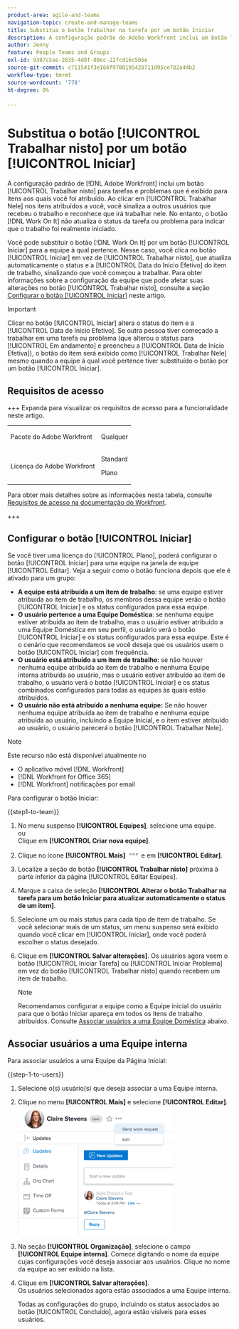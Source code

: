 ```yaml
---
product-area: agile-and-teams
navigation-topic: create-and-manage-teams
title: Substitua o botão Trabalhar na tarefa por um botão Iniciar
description: A configuração padrão do Adobe Workfront inclui um botão Trabalhar na tarefa para tarefas e problemas que é exibido para itens aos quais você foi atribuído.
author: Jenny
feature: People Teams and Groups
exl-id: 9387c5ae-2835-4d8f-80ec-22fcd16c5b6e
source-git-commit: c711541f3e166f9700195420711d95ce782a44b2
workflow-type: tm+mt
source-wordcount: '778'
ht-degree: 0%

---
```


# Substitua o botão [!UICONTROL Trabalhar nisto] por um botão [!UICONTROL Iniciar]

A configuração padrão de [!DNL Adobe Workfront] inclui um botão [!UICONTROL Trabalhar nisto] para tarefas e problemas que é exibido para itens aos quais você foi atribuído. Ao clicar em [!UICONTROL Trabalhar Nele] nos itens atribuídos a você, você sinaliza a outros usuários que recebeu o trabalho e reconhece que irá trabalhar nele. No entanto, o botão [!DNL Work On It] não atualiza o status da tarefa ou problema para indicar que o trabalho foi realmente iniciado.

Você pode substituir o botão [!DNL Work On It] por um botão [!UICONTROL Iniciar] para a equipe à qual pertence. Nesse caso, você clica no botão [!UICONTROL Iniciar] em vez de [!UICONTROL Trabalhar nisto], que atualiza automaticamente o status e a [!UICONTROL Data do Início Efetivo] do item de trabalho, sinalizando que você começou a trabalhar. Para obter informações sobre a configuração da equipe que pode afetar suas alterações no botão [!UICONTROL Trabalhar nisto], consulte a seção [Configurar o botão [!UICONTROL Iniciar]](#configure-the-uicontrol-start-button) neste artigo.

>[!IMPORTANT]
>
>Clicar no botão [!UICONTROL Iniciar] altera o status do item e a [!UICONTROL Data de Início Efetivo]. Se outra pessoa tiver começado a trabalhar em uma tarefa ou problema (que alterou o status para [!UICONTROL Em andamento] e preencheu a [!UICONTROL Data de Início Efetiva]), o botão do item será exibido como [!UICONTROL Trabalhar Nele] mesmo quando a equipe à qual você pertence tiver substituído o botão por um botão [!UICONTROL Iniciar].

## Requisitos de acesso

+++ Expanda para visualizar os requisitos de acesso para a funcionalidade neste artigo.

<table style="table-layout:auto"> 
 <col> 
 <col> 
 <tbody> 
  <tr data-mc-conditions=""> 
   <td role="rowheader"> <p>Pacote do Adobe Workfront</p> </td> 
   <td>Qualquer</td> 
  </tr> 
  <tr> 
   <td role="rowheader">Licença do Adobe Workfront</td> 
   <td>
   <p>Standard</p>
   <p>Plano</p></td>
  </tr> 
 </tbody> 
</table>

Para obter mais detalhes sobre as informações nesta tabela, consulte [Requisitos de acesso na documentação do Workfront](/help/quicksilver/administration-and-setup/add-users/access-levels-and-object-permissions/access-level-requirements-in-documentation.md).

+++

## Configurar o botão [!UICONTROL Iniciar]

Se você tiver uma licença do [!UICONTROL Plano], poderá configurar o botão [!UICONTROL Iniciar] para uma equipe na janela de equipe [!UICONTROL Editar]. Veja a seguir como o botão funciona depois que ele é ativado para um grupo:

* **A equipe está atribuída a um item de trabalho**: se uma equipe estiver atribuída ao item de trabalho, os membros dessa equipe verão o botão [!UICONTROL Iniciar] e os status configurados para essa equipe.
* **O usuário pertence a uma Equipe Doméstica**: se nenhuma equipe estiver atribuída ao item de trabalho, mas o usuário estiver atribuído a uma Equipe Doméstica em seu perfil, o usuário verá o botão [!UICONTROL Iniciar] e os status configurados para essa equipe. Este é o cenário que recomendamos se você deseja que os usuários usem o botão [!UICONTROL Iniciar] com frequência.
* **O usuário está atribuído a um item de trabalho**: se não houver nenhuma equipe atribuída ao item de trabalho e nenhuma Equipe interna atribuída ao usuário, mas o usuário estiver atribuído ao item de trabalho, o usuário verá o botão [!UICONTROL Iniciar] e os status combinados configurados para todas as equipes às quais estão atribuídos.
* **O usuário não está atribuído a nenhuma equipe:** Se não houver nenhuma equipe atribuída ao item de trabalho e nenhuma equipe atribuída ao usuário, incluindo a Equipe Inicial, e o item estiver atribuído ao usuário, o usuário parecerá o botão [!UICONTROL Trabalhar Nele].

>[!NOTE]
>
>Este recurso não está disponível atualmente no
>
>* O aplicativo móvel [!DNL Workfront]
>* [!DNL Workfront for Office 365]
>* [!DNL Workfront] notificações por email
>

Para configurar o botão Iniciar:

{{step1-to-team}}

1. No menu suspenso **[!UICONTROL Equipes]**, selecione uma equipe.\
   ou\
   Clique em **[!UICONTROL Criar nova equipe]**.

1. Clique no ícone **[!UICONTROL Mais]** ![](assets/more-icon.png) e em **[!UICONTROL Editar]**.

1. Localize a seção do botão **[!UICONTROL Trabalhar nisto]** próxima à parte inferior da página [!UICONTROL Editar Equipes].
1. Marque a caixa de seleção **[!UICONTROL Alterar o botão Trabalhar na tarefa para um botão Iniciar para atualizar automaticamente o status de um item]**.
1. Selecione um ou mais status para cada tipo de item de trabalho. Se você selecionar mais de um status, um menu suspenso será exibido quando você clicar em [!UICONTROL Iniciar], onde você poderá escolher o status desejado.
1. Clique em **[!UICONTROL Salvar alterações]**. Os usuários agora veem o botão [!UICONTROL Iniciar Tarefa] ou [!UICONTROL Iniciar Problema] em vez do botão [!UICONTROL Trabalhar nisto] quando recebem um item de trabalho.

   >[!NOTE]
   >
   >Recomendamos configurar a equipe como a Equipe inicial do usuário para que o botão Iniciar apareça em todos os itens de trabalho atribuídos. Consulte [Associar usuários a uma Equipe Doméstica](#associate-users-with-a-home-team) abaixo.

## Associar usuários a uma Equipe interna

Para associar usuários a uma Equipe da Página Inicial:

{{step-1-to-users}}

1. Selecione o(s) usuário(s) que deseja associar a uma Equipe interna.
1. Clique no menu **[!UICONTROL Mais]** e selecione **[!UICONTROL Editar]**.\
   ![](assets/user-settings-nwe-350x291.png)

1. Na seção **[!UICONTROL Organização]**, selecione o campo **[!UICONTROL Equipe interna]**. Comece digitando o nome da equipe cujas configurações você deseja associar aos usuários. Clique no nome da equipe ao ser exibido na lista.

1. Clique em **[!UICONTROL Salvar alterações]**.\
   Os usuários selecionados agora estão associados a uma Equipe interna.

   Todas as configurações do grupo, incluindo os status associados ao botão [!UICONTROL Concluído], agora estão visíveis para esses usuários.

